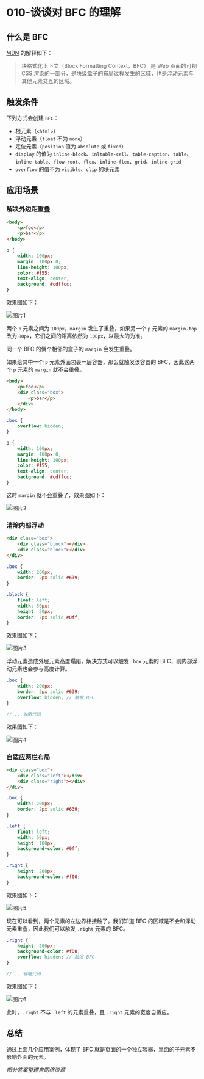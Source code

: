 # 010-谈谈对 BFC 的理解

## 什么是 BFC

[MDN](https://developer.mozilla.org/zh-CN/docs/Web/Guide/CSS/Block_formatting_context) 的解释如下：
> 块格式化上下文（Block Formatting Context，BFC） 是 Web 页面的可视 CSS 渲染的一部分，是块级盒子的布局过程发生的区域，也是浮动元素与其他元素交互的区域。

## 触发条件

下列方式会创建 `BFC`：

+ 根元素（`<html>`）
+ 浮动元素（`float` 不为 `none`）
+ 定位元素（`position` 值为 `absolute` 或 `fixed`）
+ `display` 的值为 `inline-block`、`inltable-cell`、`table-caption`、`table`、`inline-table`、`flow-root`、`flex`、`inline-flex`、`grid`、`inline-grid`
+ `overflow` 的值不为 `visible`、`clip` 的块元素

## 应用场景

### 解决外边距重叠
```html
<body>
    <p>foo</p>
    <p>bar</p>
</body>
```
```css
p {
    width: 100px;
    margin: 100px 0;
    line-height: 100px;
    color: #f55;
    text-align: center;
    background: #cdffcc;
}
```

效果图如下：

![图片1](../../assets/qs_css/css_9.png)

两个 `p` 元素之间为 `100px`，`margin` 发生了重叠，如果另一个 `p` 元素的 `margin-top` 改为 `80px`，它们之间的距离依然为 `100px`，以最大的为准。

同一个 BFC 的俩个相邻的盒子的 `margin` 会发生重叠。

如果给其中一个 `p` 元素外面包裹一层容器，那么就触发该容器的 BFC，因此这两个 `p` 元素的 `margin` 就不会重叠。
```html
<body>
    <p>foo</p>
    <div class="box">
        <p>bar</p>
    </div>
</body>
```
```css
.box {
    overflow: hidden;
}

p {
    width: 100px;
    margin: 100px 0;
    line-height: 100px;
    color: #f55;
    text-align: center;
    background: #cdffcc;
}
```

这时 `margin` 就不会重叠了，效果图如下：

![图片2](../../assets/qs_css/css_10.png)

### 清除内部浮动
```html
<div class="box">
    <div class="block"></div>
    <div class="block"></div>
</div>
```
```scss
.box {
    width: 200px;
    border: 2px solid #639;
}

.block {
    float: left;
    width: 50px;
    height: 50px;
    border: 2px solid #0ff;
}
```

效果图如下：

![图片3](../../assets/qs_css/css_11.png)

浮动元素造成外层元素高度塌陷，解决方式可以触发 `.box` 元素的 BFC，则内部浮动元素也会参与高度计算。
```scss
.box {
    width: 200px;
    border: 2px solid #639;
    overflow: hidden; // 触发 BFC
}

// ...省略代码
```

效果图如下：

![图片4](../../assets/qs_css/css_12.png)

### 自适应两栏布局

```html
<div class="box">
    <div class="left"></div>
    <div class="right"></div>
</div>
```
```scss
.box {
    width: 200px;
    border: 2px solid #639;
}

.left {
    float: left;
    width: 50px;
    height: 100px;
    background-color: #0ff;
}

.right {
    height: 200px;
    background-color: #f00;
}
```

效果图如下：

![图片5](../../assets/qs_css/css_13.png)

现在可以看到，两个元素的左边界相接触了。我们知道 BFC 的区域是不会和浮动元素重叠，因此我们可以触发 `.right` 元素的 BFC。
```scss
.right {
    height: 200px;
    background-color: #f00;
    overflow: hidden; // 触发 BFC
}

// ...省略代码
```

效果图如下：

![图片6](../../assets/qs_css/css_14.png)

此时，`.right` 不与 `.left` 的元素重叠，且 `.right` 元素的宽度自适应。

## 总结

通过上面几个应用案例，体现了 BFC 就是页面的一个独立容器，里面的子元素不影响外面的元素。

*部分答案整理自网络资源*